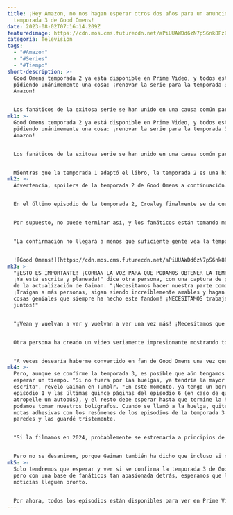 ```yaml
---
title: ¡Hey Amazon, no nos hagan esperar otros dos años para un anuncio de la
  temporada 3 de Good Omens!
date: 2023-08-02T07:16:14.209Z
featuredimage: https://cdn.mos.cms.futurecdn.net/aPiUUAWDd6zN7pS6nk8FzB-970-80.jpg.webp
categoria: Television
tags:
  - "#Amazon"
  - "#Series"
  - "#Tiempo"
short-description: >-
  Good Omens temporada 2 ya está disponible en Prime Video, y todos están
  pidiendo unánimemente una cosa: ¡renovar la serie para la temporada 3 ya,
  Amazon!


  Los fanáticos de la exitosa serie se han unido en una causa común para ver los nuevos episodios tanto como sea posible, con la esperanza de que esto haga más probable una tercera temporada. La serie cuenta con Michael Sheen interpretando al ángel Aziraphale y David Tennant como el demonio Crowley, y está basada en la novela del mismo nombre de Neil Gaiman y el difunto Terry Pratchett.
mk1: >-
  Good Omens temporada 2 ya está disponible en Prime Video, y todos están
  pidiendo unánimemente una cosa: ¡renovar la serie para la temporada 3 ya,
  Amazon!


  Los fanáticos de la exitosa serie se han unido en una causa común para ver los nuevos episodios tanto como sea posible, con la esperanza de que esto haga más probable una tercera temporada. La serie cuenta con Michael Sheen interpretando al ángel Aziraphale y David Tennant como el demonio Crowley, y está basada en la novela del mismo nombre de Neil Gaiman y el difunto Terry Pratchett.


  Mientras que la temporada 1 adaptó el libro, la temporada 2 es una historia completamente original destinada a conectar con una potencial temporada 3, basada en una idea que Gaiman y Pratchett habían desarrollado juntos. Pero aún no se ha confirmado la temporada 3, y después de ese final con suspenso, nos unimos a Internet en pedir una actualización rápida. Más rápida que el intervalo entre la temporada 1 y la 2, de todas formas: la serie debutó en 2019, pero no se renovó para la temporada 2 hasta junio de 2021. ¡Eso son dos años! (Es cierto que la temporada 1 estaba pensada como una serie limitada, lo que podría explicar la espera.)
mk2: >-
  Advertencia, spoilers de la temporada 2 de Good Omens a continuación...


  En el último episodio de la temporada 2, Crowley finalmente se da cuenta de que sus sentimientos por Aziraphale son más románticos que amistosos, pero lamentablemente es demasiado tarde, ya que Aziraphale ya ha aceptado una oferta para encargarse del Cielo. Aunque el ángel le dice a Crowley que puede acompañarlo y ser redimido, el demonio no está tan entusiasmado con la idea. Ni siquiera un esperado beso logra cambiar la mente de Aziraphale, y la pareja termina la temporada tomando caminos separados. También hay una insinuación sobre la Segunda Venida de Cristo, lo que complica aún más las cosas.


  Por supuesto, no puede terminar así, y los fanáticos están tomando medidas por sí mismos. Uno incluso ha creado un gráfico útil que muestra qué hacer para aumentar las posibilidades de una temporada 3, que incluye volver a ver la serie e introducirla a otros.


  "La confirmación no llegará a menos que suficiente gente vea la temporada 2 para hacer feliz a Amazon. Y estamos en tiempo de huelga, lo que lo hace todo más complicado", escribió Gaiman en su Tumblr sobre una tercera temporada, refiriéndose a la huelga de guionistas de la WGA en curso. "Pero obviamente, la temporada 3 ya está planeada y desarrollada, y si puedo hacerla, llevará la historia y las personas que nos importan a un final satisfactorio. Si no estuviera en huelga, la estaría escribiendo en este momento. Nuestro set aún está en un estudio en Bathgate y a todos nos encantaría volver allí y terminar la historia de la manera en que Terry y yo lo planeamos hace mucho tiempo." 


  ![Good Omens!](https://cdn.mos.cms.futurecdn.net/aPiUUAWDd6zN7pS6nk8FzB-970-80.jpg.webp "Good Omens!")
mk3: >-
  "¡ESTO ES IMPORTANTE! ¡CORRAN LA VOZ PARA QUE PODAMOS OBTENER LA TEMPORADA 3!
  ¡Ya está escrita y planeada!" dice otra persona, con una captura de pantalla
  de la actualización de Gaiman. "¡Necesitamos hacer nuestra parte como fandom!
  ¡Traigan a más personas, sigan siendo increíblemente amables y hagan todas las
  cosas geniales que siempre ha hecho este fandom! ¡NECESITAMOS trabajar
  juntos!"


  "¡Vean y vuelvan a ver y vuelvan a ver una vez más! ¡Necesitamos que aprueben la temporada 3!" insta otro fan dedicado.


  Otra persona ha creado un video seriamente impresionante mostrando todas sus pantallas, perfectamente sincronizadas para reproducir los créditos iniciales a tiempo.


  "A veces desearía haberme convertido en fan de Good Omens una vez que se haya estrenado la temporada 3, porque no sé cómo se supone que debo esperar y actuar normal", dice otro fan (hablando en nombre de todos, seguramente estarán de acuerdo).
mk4: >-
  Pero, aunque se confirme la temporada 3, es posible que aún tengamos que
  esperar un tiempo. "Si no fuera por las huelgas, ya tendría la mayor parte
  escrita", reveló Gaiman en Tumblr. "En este momento, ya tengo un borrador del
  episodio 1 y las últimas quince páginas del episodio 6 (en caso de que me
  atropelle un autobús), y el resto debe esperar hasta que termine la huelga y
  podamos tomar nuestros bolígrafos. Cuando se llamó a la huelga, quité las
  notas adhesivas con los resúmenes de los episodios de la temporada 3 de las
  paredes y las guardé tristemente.


  "Si la filmamos en 2024, probablemente se estrenaría a principios de 2026. (Comenzamos a filmar la temporada 2 en octubre de 2021. El proceso de postproducción tarda aproximadamente un año desde que finalizamos la filmación hasta el estreno)."


  Pero no se desanimen, porque Gaiman también ha dicho que incluso si no se confirma una tercera temporada, él terminará la historia de alguna otra forma: "Absolutamente. No querría dejarla a medias".
mk5: >-
  Solo tendremos que esperar y ver si se confirma la temporada 3 de Good Omens,
  pero con una base de fanáticos tan apasionada detrás, esperamos que las buenas
  noticias lleguen pronto.


  Por ahora, todos los episodios están disponibles para ver en Prime Video, y puedes consultar nuestra selección de las mejores series en Amazon Prime Video para completar tu lista de series para ver.
---
```


